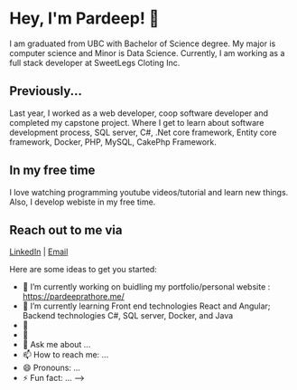# Hey, I'm Pardeep! 👋

I am graduated from UBC with Bachelor of Science degree. My major is computer science and Minor is Data Science. Currently, I am working as a full stack developer at SweetLegs Cloting Inc. 


## Previously...

Last year, I worked as a web developer, coop software developer and completed my capstone project. Where I get to learn about software development process, SQL server, C#, .Net core framework, Entity core framework, Docker, PHP, MySQL, CakePhp Framework.

## In my free time

I love watching programming youtube videos/tutorial and learn new things. Also, I develop webiste in my free time.

## Reach out to me via

[LinkedIn](https://www.linkedin.com/in/deep90/) | [Email](rathore90@hotmail.com)

Here are some ideas to get you started:

- 🔭 I’m currently working on buidling my portfolio/personal website : https://pardeeprathore.me/
- 🌱 I’m currently learning Front end technologies React and Angular; Backend technologies C#, SQL server, Docker, and Java
- 👯 
- 🤔 
- 💬 Ask me about ...
- 📫 How to reach me: ...
- 😄 Pronouns: ...
- ⚡ Fun fact: ...
-->
